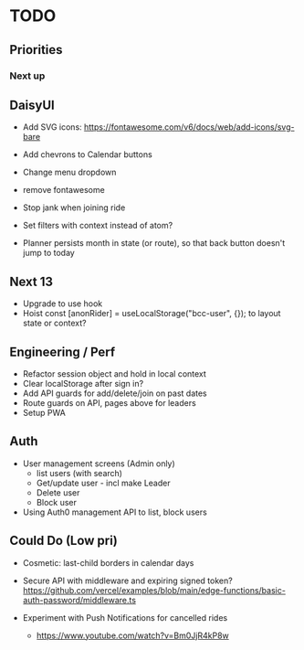 # TODO

## Priorities

### Next up

## DaisyUI

- Add SVG icons: https://fontawesome.com/v6/docs/web/add-icons/svg-bare
- Add chevrons to Calendar buttons
- Change menu dropdown
- remove fontawesome
- Stop jank when joining ride
- Set filters with context instead of atom?

- Planner persists month in state (or route), so that back button doesn't jump to today

## Next 13

- Upgrade to use hook
- Hoist const [anonRider] = useLocalStorage<AnonymousUser>("bcc-user", {}); to layout state or context?

## Engineering / Perf

- Refactor session object and hold in local context
- Clear localStorage after sign in?
- Add API guards for add/delete/join on past dates
- Route guards on API, pages above for leaders
- Setup PWA

## Auth

- User management screens (Admin only)
  - list users (with search)
  - Get/update user - incl make Leader
  - Delete user
  - Block user
- Using Auth0 management API to list, block users

## Could Do (Low pri)

- Cosmetic: last-child borders in calendar days
- Secure API with middleware and expiring signed token?
  https://github.com/vercel/examples/blob/main/edge-functions/basic-auth-password/middleware.ts
- Experiment with Push Notifications for cancelled rides

  - https://www.youtube.com/watch?v=Bm0JjR4kP8w
